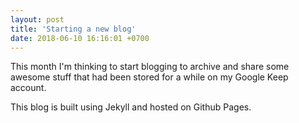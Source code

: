 ```yaml
---
layout: post
title: 'Starting a new blog'
date: 2018-06-10 16:16:01 +0700
---
```


This month I'm thinking to start blogging to archive and share some awesome stuff that had been stored for a while on my Google Keep account.

This blog is built using Jekyll and hosted on Github Pages.
